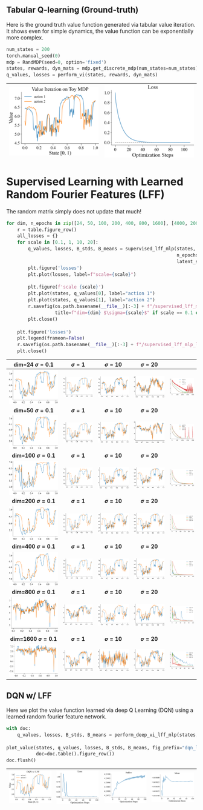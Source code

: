 
## Tabular Q-learning (Ground-truth)

Here is the ground truth value function generated via tabular
value iteration. It shows even for simple dynamics, the value
function can be exponentially more complex.

```python
num_states = 200
torch.manual_seed(0)
mdp = RandMDP(seed=0, option='fixed')
states, rewards, dyn_mats = mdp.get_discrete_mdp(num_states=num_states)
q_values, losses = perform_vi(states, rewards, dyn_mats)
```
| <img style="align-self:center; zoom:0.3;" src="value_iteration_lff_mlp/value_iteration.png?ts=263123" image="None" styles="{'margin': '0.5em'}" width="None" height="None" dpi="300"/> | <img style="align-self:center; zoom:0.3;" src="value_iteration_lff_mlp/value_iteration_loss.png?ts=683116" image="None" styles="{'margin': '0.5em'}" width="None" height="None" dpi="300"/> |
|:--------------------------------------------------------------------------------------------------------------------------------------------------------------------------------------:|:-------------------------------------------------------------------------------------------------------------------------------------------------------------------------------------------:|


# Supervised Learning with Learned Random Fourier Features (LFF)

The random matrix simply does not update that much!

```python
for dim, n_epochs in zip([24, 50, 100, 200, 400, 800, 1600], [4000, 2000, 500, 250, 100, 100, 100]):
    r = table.figure_row()
    all_losses = {}
    for scale in [0.1, 1, 10, 20]:
        q_values, losses, B_stds, B_means = supervised_lff_mlp(states, gt_q_values, B_scale=8,
                                                               n_epochs=n_epochs, latent_dim=dim,
                                                               latent_scale=scale)
        plt.figure('losses')
        plt.plot(losses, label=f"scale={scale}")

        plt.figure(f'scale {scale}')
        plt.plot(states, q_values[0], label="action 1")
        plt.plot(states, q_values[1], label="action 2")
        r.savefig(os.path.basename(__file__)[:-3] + f"/supervised_lff_mlp_dim-{dim}_sig-{scale}.png",
                  title=f"dim={dim} $\sigma={scale}$" if scale == 0.1 else f"$\sigma={scale}$" )
        plt.close()

    plt.figure('losses')
    plt.legend(frameon=False)
    r.savefig(os.path.basename(__file__)[:-3] + f"/supervised_lff_mlp_loss_dim-{dim}_sig-{scale}.png")
    plt.close()
```

| **dim=24 $\sigma=0.1$** | **$\sigma=1$** | **$\sigma=10$** | **$\sigma=20$** |   |
|:-----------------------:|:--------------:|:---------------:|:---------------:|:-:|
| <img style="align-self:center;" src="value_iteration_lff_mlp/supervised_lff_mlp_dim-24_sig-0.1.png" image="None" styles="{'margin': '0.5em'}" width="None" height="None"/> | <img style="align-self:center;" src="value_iteration_lff_mlp/supervised_lff_mlp_dim-24_sig-1.png" image="None" styles="{'margin': '0.5em'}" width="None" height="None"/> | <img style="align-self:center;" src="value_iteration_lff_mlp/supervised_lff_mlp_dim-24_sig-10.png" image="None" styles="{'margin': '0.5em'}" width="None" height="None"/> | <img style="align-self:center;" src="value_iteration_lff_mlp/supervised_lff_mlp_dim-24_sig-20.png" image="None" styles="{'margin': '0.5em'}" width="None" height="None"/> | <img style="align-self:center;" src="value_iteration_lff_mlp/supervised_lff_mlp_loss_dim-24_sig-20.png" image="None" styles="{'margin': '0.5em'}" width="None" height="None"/> |
| **dim=50 $\sigma=0.1$** | **$\sigma=1$** | **$\sigma=10$** | **$\sigma=20$** |   |
| <img style="align-self:center;" src="value_iteration_lff_mlp/supervised_lff_mlp_dim-50_sig-0.1.png" image="None" styles="{'margin': '0.5em'}" width="None" height="None"/> | <img style="align-self:center;" src="value_iteration_lff_mlp/supervised_lff_mlp_dim-50_sig-1.png" image="None" styles="{'margin': '0.5em'}" width="None" height="None"/> | <img style="align-self:center;" src="value_iteration_lff_mlp/supervised_lff_mlp_dim-50_sig-10.png" image="None" styles="{'margin': '0.5em'}" width="None" height="None"/> | <img style="align-self:center;" src="value_iteration_lff_mlp/supervised_lff_mlp_dim-50_sig-20.png" image="None" styles="{'margin': '0.5em'}" width="None" height="None"/> | <img style="align-self:center;" src="value_iteration_lff_mlp/supervised_lff_mlp_loss_dim-50_sig-20.png" image="None" styles="{'margin': '0.5em'}" width="None" height="None"/> |
| **dim=100 $\sigma=0.1$** | **$\sigma=1$** | **$\sigma=10$** | **$\sigma=20$** |   |
| <img style="align-self:center;" src="value_iteration_lff_mlp/supervised_lff_mlp_dim-100_sig-0.1.png" image="None" styles="{'margin': '0.5em'}" width="None" height="None"/> | <img style="align-self:center;" src="value_iteration_lff_mlp/supervised_lff_mlp_dim-100_sig-1.png" image="None" styles="{'margin': '0.5em'}" width="None" height="None"/> | <img style="align-self:center;" src="value_iteration_lff_mlp/supervised_lff_mlp_dim-100_sig-10.png" image="None" styles="{'margin': '0.5em'}" width="None" height="None"/> | <img style="align-self:center;" src="value_iteration_lff_mlp/supervised_lff_mlp_dim-100_sig-20.png" image="None" styles="{'margin': '0.5em'}" width="None" height="None"/> | <img style="align-self:center;" src="value_iteration_lff_mlp/supervised_lff_mlp_loss_dim-100_sig-20.png" image="None" styles="{'margin': '0.5em'}" width="None" height="None"/> |
| **dim=200 $\sigma=0.1$** | **$\sigma=1$** | **$\sigma=10$** | **$\sigma=20$** |   |
| <img style="align-self:center;" src="value_iteration_lff_mlp/supervised_lff_mlp_dim-200_sig-0.1.png" image="None" styles="{'margin': '0.5em'}" width="None" height="None"/> | <img style="align-self:center;" src="value_iteration_lff_mlp/supervised_lff_mlp_dim-200_sig-1.png" image="None" styles="{'margin': '0.5em'}" width="None" height="None"/> | <img style="align-self:center;" src="value_iteration_lff_mlp/supervised_lff_mlp_dim-200_sig-10.png" image="None" styles="{'margin': '0.5em'}" width="None" height="None"/> | <img style="align-self:center;" src="value_iteration_lff_mlp/supervised_lff_mlp_dim-200_sig-20.png" image="None" styles="{'margin': '0.5em'}" width="None" height="None"/> | <img style="align-self:center;" src="value_iteration_lff_mlp/supervised_lff_mlp_loss_dim-200_sig-20.png" image="None" styles="{'margin': '0.5em'}" width="None" height="None"/> |
| **dim=400 $\sigma=0.1$** | **$\sigma=1$** | **$\sigma=10$** | **$\sigma=20$** |   |
| <img style="align-self:center;" src="value_iteration_lff_mlp/supervised_lff_mlp_dim-400_sig-0.1.png" image="None" styles="{'margin': '0.5em'}" width="None" height="None"/> | <img style="align-self:center;" src="value_iteration_lff_mlp/supervised_lff_mlp_dim-400_sig-1.png" image="None" styles="{'margin': '0.5em'}" width="None" height="None"/> | <img style="align-self:center;" src="value_iteration_lff_mlp/supervised_lff_mlp_dim-400_sig-10.png" image="None" styles="{'margin': '0.5em'}" width="None" height="None"/> | <img style="align-self:center;" src="value_iteration_lff_mlp/supervised_lff_mlp_dim-400_sig-20.png" image="None" styles="{'margin': '0.5em'}" width="None" height="None"/> | <img style="align-self:center;" src="value_iteration_lff_mlp/supervised_lff_mlp_loss_dim-400_sig-20.png" image="None" styles="{'margin': '0.5em'}" width="None" height="None"/> |
| **dim=800 $\sigma=0.1$** | **$\sigma=1$** | **$\sigma=10$** | **$\sigma=20$** |   |
| <img style="align-self:center;" src="value_iteration_lff_mlp/supervised_lff_mlp_dim-800_sig-0.1.png" image="None" styles="{'margin': '0.5em'}" width="None" height="None"/> | <img style="align-self:center;" src="value_iteration_lff_mlp/supervised_lff_mlp_dim-800_sig-1.png" image="None" styles="{'margin': '0.5em'}" width="None" height="None"/> | <img style="align-self:center;" src="value_iteration_lff_mlp/supervised_lff_mlp_dim-800_sig-10.png" image="None" styles="{'margin': '0.5em'}" width="None" height="None"/> | <img style="align-self:center;" src="value_iteration_lff_mlp/supervised_lff_mlp_dim-800_sig-20.png" image="None" styles="{'margin': '0.5em'}" width="None" height="None"/> | <img style="align-self:center;" src="value_iteration_lff_mlp/supervised_lff_mlp_loss_dim-800_sig-20.png" image="None" styles="{'margin': '0.5em'}" width="None" height="None"/> |
| **dim=1600 $\sigma=0.1$** | **$\sigma=1$** | **$\sigma=10$** | **$\sigma=20$** |   |
| <img style="align-self:center;" src="value_iteration_lff_mlp/supervised_lff_mlp_dim-1600_sig-0.1.png" image="None" styles="{'margin': '0.5em'}" width="None" height="None"/> | <img style="align-self:center;" src="value_iteration_lff_mlp/supervised_lff_mlp_dim-1600_sig-1.png" image="None" styles="{'margin': '0.5em'}" width="None" height="None"/> | <img style="align-self:center;" src="value_iteration_lff_mlp/supervised_lff_mlp_dim-1600_sig-10.png" image="None" styles="{'margin': '0.5em'}" width="None" height="None"/> | <img style="align-self:center;" src="value_iteration_lff_mlp/supervised_lff_mlp_dim-1600_sig-20.png" image="None" styles="{'margin': '0.5em'}" width="None" height="None"/> | <img style="align-self:center;" src="value_iteration_lff_mlp/supervised_lff_mlp_loss_dim-1600_sig-20.png" image="None" styles="{'margin': '0.5em'}" width="None" height="None"/> |

## DQN w/ LFF

Here we plot the value function learned via deep Q Learning (DQN) using a learned random
fourier feature network.

```python
with doc:
    q_values, losses, B_stds, B_means = perform_deep_vi_lff_mlp(states, rewards, dyn_mats, B_scale=8, n_epochs=100)

plot_value(states, q_values, losses, B_stds, B_means, fig_prefix="dqn_lff_mlp", title="DQN w/ LFF",
           doc=doc.table().figure_row())
doc.flush()
```
| <img style="align-self:center; zoom:0.3;" src="value_iteration_lff_mlp/dqn_lff_mlp.png?ts=125901" image="None" styles="{'margin': '0.5em'}" width="None" height="None" dpi="300"/> | <img style="align-self:center; zoom:0.3;" src="value_iteration_lff_mlp/dqn_lff_mlp_loss.png?ts=846996" image="None" styles="{'margin': '0.5em'}" width="None" height="None" dpi="300"/> | <img style="align-self:center; zoom:0.3;" src="value_iteration_lff_mlp/dqn_lff_mlp_stddev.png?ts=329988" image="None" styles="{'margin': '0.5em'}" width="None" height="None" dpi="300"/> | <img style="align-self:center; zoom:0.3;" src="value_iteration_lff_mlp/dqn_lff_mlp_mean.png?ts=898240" image="None" styles="{'margin': '0.5em'}" width="None" height="None" dpi="300"/> |
|:----------------------------------------------------------------------------------------------------------------------------------------------------------------------------------:|:---------------------------------------------------------------------------------------------------------------------------------------------------------------------------------------:|:-----------------------------------------------------------------------------------------------------------------------------------------------------------------------------------------:|:---------------------------------------------------------------------------------------------------------------------------------------------------------------------------------------:|
